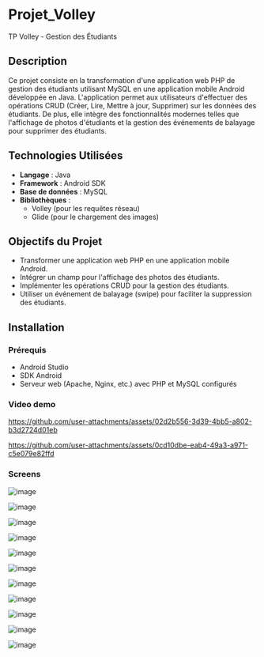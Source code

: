# Projet_Volley
 
TP Volley - Gestion des Étudiants

## Description

Ce projet consiste en la transformation d'une application web PHP de gestion des étudiants utilisant MySQL en une application mobile Android développée en Java. L'application permet aux utilisateurs d'effectuer des opérations CRUD (Créer, Lire, Mettre à jour, Supprimer) sur les données des étudiants. De plus, elle intègre des fonctionnalités modernes telles que l'affichage de photos d'étudiants et la gestion des événements de balayage pour supprimer des étudiants.

## Technologies Utilisées

- **Langage** : Java
- **Framework** : Android SDK
- **Base de données** : MySQL
- **Bibliothèques** : 
  - Volley (pour les requêtes réseau)
  - Glide (pour le chargement des images)

## Objectifs du Projet

- Transformer une application web PHP en une application mobile Android.
- Intégrer un champ pour l'affichage des photos des étudiants.
- Implémenter les opérations CRUD pour la gestion des étudiants.
- Utiliser un événement de balayage (swipe) pour faciliter la suppression des étudiants.

## Installation

### Prérequis

- Android Studio
- SDK Android
- Serveur web (Apache, Nginx, etc.) avec PHP et MySQL configurés

### Video demo

https://github.com/user-attachments/assets/02d2b556-3d39-4bb5-a802-b3d2724d01eb



https://github.com/user-attachments/assets/0cd10dbe-eab4-49a3-a971-c5e079e82ffd


### Screens
![image](https://github.com/user-attachments/assets/7aeaff28-4ad9-4666-923e-69809fcad46e)

![image](https://github.com/user-attachments/assets/de80bd82-3881-494d-9b06-381734358679)

![image](https://github.com/user-attachments/assets/a1933338-99da-4080-90da-085cdd6d010a)

![image](https://github.com/user-attachments/assets/5ad8c305-94a4-486a-b63e-8977c1e2d237)


![image](https://github.com/user-attachments/assets/ba63df07-0928-4969-8935-2e36eecea931)

![image](https://github.com/user-attachments/assets/4fd626c0-f22f-41d3-ac60-e3aab9170dc0)

![image](https://github.com/user-attachments/assets/78bde7ce-a11e-4441-8e0c-8e4fc3d1a4ae)

![image](https://github.com/user-attachments/assets/8fa7734a-64fe-43dd-8427-2ad1b0db804b)

![image](https://github.com/user-attachments/assets/0f432e3b-d727-44c9-8a85-51c9b7b0a347)

![image](https://github.com/user-attachments/assets/5094bf8f-34c5-415c-831c-8a91e686723e)

![image](https://github.com/user-attachments/assets/f75324d4-54b2-4696-a57e-687126857ef0)
